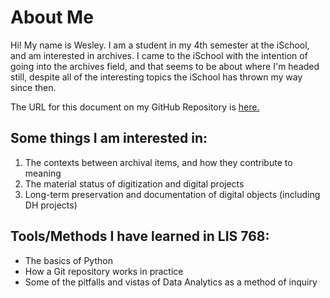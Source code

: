 # About Me

Hi! My name is Wesley. I am a student in my 4th semester at the iSchool, and am interested in archives. I came to the iSchool with the intention of going into the archives field, and that seems to be about where I'm headed still, despite all of the interesting topics the iSchool has thrown my way since then.

The URL for this document on my GitHub Repository is [here.](https://github.com/mouseisalousehouse/sonlis768/blob/81b4f7686fbd0a09fa4600d7c2a6a8ec689702cb/readme.md)

## Some things I am interested in:

1. The contexts between archival items, and how they contribute to meaning
2. The material status of digitization and digital projects
3. Long-term preservation and documentation of digital objects (including DH projects)

## Tools/Methods I have learned in LIS 768:

- The basics of Python
- How a Git repository works in practice
- Some of the pitfalls and vistas of Data Analytics as a method of inquiry